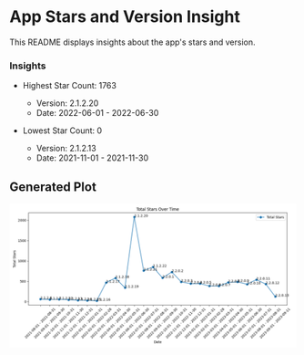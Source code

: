 # App Stars and Version Insight

This README displays insights about the app's stars and version.

### Insights

- Highest Star Count: 1763
  - Version: 2.1.2.20
  - Date: 2022-06-01 - 2022-06-30

- Lowest Star Count: 0
  - Version: 2.1.2.13
  - Date: 2021-11-01 - 2021-11-30

## Generated Plot

![Generated Plot](plots/generated_plot.png)
